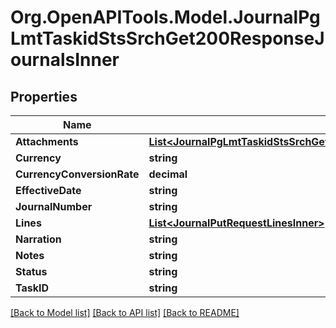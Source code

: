 # Org.OpenAPITools.Model.JournalPgLmtTaskidStsSrchGet200ResponseJournalsInner

## Properties

Name | Type | Description | Notes
------------ | ------------- | ------------- | -------------
**Attachments** | [**List&lt;JournalPgLmtTaskidStsSrchGet200ResponseJournalsInnerAttachmentsInner&gt;**](JournalPgLmtTaskidStsSrchGet200ResponseJournalsInnerAttachmentsInner.md) |  | [optional] 
**Currency** | **string** |  | [optional] 
**CurrencyConversionRate** | **decimal** |  | [optional] 
**EffectiveDate** | **string** |  | [optional] 
**JournalNumber** | **string** |  | [optional] 
**Lines** | [**List&lt;JournalPutRequestLinesInner&gt;**](JournalPutRequestLinesInner.md) |  | [optional] 
**Narration** | **string** |  | [optional] 
**Notes** | **string** |  | [optional] 
**Status** | **string** |  | [optional] 
**TaskID** | **string** |  | [optional] 

[[Back to Model list]](../README.md#documentation-for-models) [[Back to API list]](../README.md#documentation-for-api-endpoints) [[Back to README]](../README.md)

